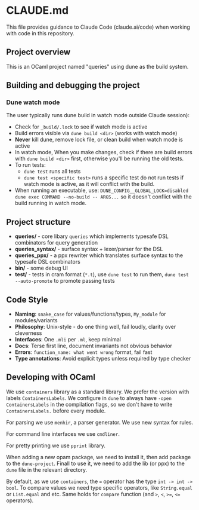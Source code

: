 # CLAUDE.md

This file provides guidance to Claude Code (claude.ai/code) when working with
code in this repository.

## Project overview

This is an OCaml project named "queries" using dune as the build system.

## Building and debugging the project

### Dune watch mode

The user typically runs dune build in watch mode outside Claude session):

- Check for `_build/.lock` to see if watch mode is active
- Build errors visible via `dune build <dir>` (works with watch mode)
- **Never** kill dune, remove lock file, or clean build when watch mode is
  active
- In watch mode, When you make changes, check if there are build errors with
  `dune build <dir>` first, otherwise you'll be running the old tests.
- To run tests:
    - `dune test` runs all tests
    - `dune test <specific test>` runs a specific test
  do not run tests if watch mode is active, as it will conflict with the build.
- When running an executable, use:
    `DUNE_CONFIG__GLOBAL_LOCK=disabled dune exec COMMAND --no-build -- ARGS...`
  so it doesn't conflict with the build running in watch mode.

## Project structure

- **queries/** - core libary `queries` which implements typesafe DSL combinators for query generation
- **queries_syntax/** - surface syntax + lexer/parser for the DSL
- **queries_ppx/** - a ppx rewriter which translates surface syntax to the typesafe DSL combinators
- **bin/** - some debug UI
- **test/** - tests in cram format (`*.t`), use `dune test` to run them, `dune test --auto-promote` to promote passing tests

## Code Style

- **Naming**: `snake_case` for values/functions/types, `My_module` for modules/variants
- **Philosophy**: Unix-style - do one thing well, fail loudly, clarity over cleverness
- **Interfaces**: One `.mli` per `.ml`, keep minimal
- **Docs**: Terse first line, document invariants not obvious behavior
- **Errors**: `function_name: what went wrong` format, fail fast
- **Type annotations**: Avoid explicit types unless required by type checker

## Developing with OCaml

We use `containers` library as a standard library. We prefer the version with
labels `ContainersLabels`. We configure in `dune` to always have `-open
ContainersLabels` in the compilation flags, so we don't have to write
`ContainersLabels.` before every module.

For parsing we use `menhir`, a parser generator. We use new syntax for rules.

For command line interfaces we use `cmdliner`.

For pretty printing we use `pprint` library.

When adding a new opam package, we need to install it, then add package to the
`dune-project`. Finall to use it, we need to add the lib (or ppx) to the `dune`
file in the relevant directory.

By default, as we use `containers`, the `=` operator has the type `int -> int
-> bool`. To compare values we need type specific operators, like
`String.equal` or `List.equal` and etc. Same holds for `compare` function (and
`>`, `<`, `>=`, `<=` operators).
